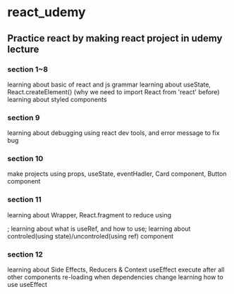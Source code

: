 # react_udemy

## Practice react by making react project in udemy lecture

### section 1~8
learning about basic of react and js grammar
learning  about useState, React.createElement() (why we need to import React from 'react' before) 
learning about styled components

### section 9
learning about debugging
using react dev tools, and error message to fix bug

### section 10
make projects using props, useState, eventHadler, Card component, Button component

### section 11
learning about Wrapper, React.fragment to reduce using <div>;
learning about what is useRef, and how to use;
learning about controled(using state)/uncontroled(using ref) component

### section 12
learning about Side Effects, Reducers & Context
useEffect execute after all other components re-loading when dependencies change
learning how to use useEffect
